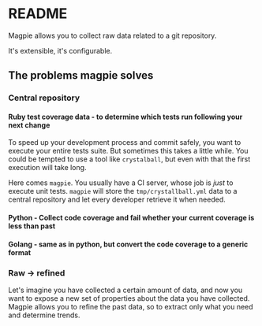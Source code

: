 # README

Magpie allows you to collect raw data related to a git repository.

It's extensible, it's configurable.

## The problems magpie solves

### Central repository

#### Ruby test coverage data - to determine which tests run following your next change

To speed up your development process and commit safely, you want to execute your entire tests suite. But sometimes this takes a little while. You could be tempted to use a tool like `crystalball`, but even with that the first execution will take long.

Here comes `magpie`. You usually have a CI server, whose job is _just_ to execute unit tests. `magpie` will store the `tmp/crystallball.yml` data to a central repository and let every developer retrieve it when needed.

#### Python - Collect code coverage and fail whether your current coverage is less than past

#### Golang - same as in python, but convert the code coverage to a generic format

### Raw -> refined

Let's imagine you have collected a certain amount of data, and now you want to expose a new set of properties about the data you have collected.
Magpie allows you to refine the past data, so to extract only what you need and determine trends.
